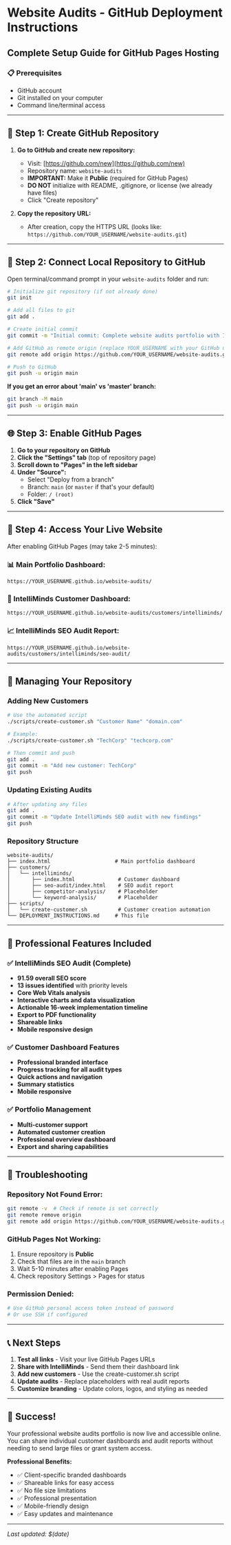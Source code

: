 # Website Audits - GitHub Deployment Instructions

## Complete Setup Guide for GitHub Pages Hosting

### 📋 Prerequisites
- GitHub account
- Git installed on your computer
- Command line/terminal access

---

## 🚀 Step 1: Create GitHub Repository

1. **Go to GitHub and create new repository:**
   - Visit: [https://github.com/new](https://github.com/new)
   - Repository name: `website-audits`
   - **IMPORTANT:** Make it **Public** (required for GitHub Pages)
   - **DO NOT** initialize with README, .gitignore, or license (we already have files)
   - Click "Create repository"

2. **Copy the repository URL:**
   - After creation, copy the HTTPS URL (looks like: `https://github.com/YOUR_USERNAME/website-audits.git`)

---

## 🔗 Step 2: Connect Local Repository to GitHub

Open terminal/command prompt in your `website-audits` folder and run:

```bash
# Initialize git repository (if not already done)
git init

# Add all files to git
git add .

# Create initial commit
git commit -m "Initial commit: Complete website audits portfolio with IntelliMinds audit"

# Add GitHub as remote origin (replace YOUR_USERNAME with your GitHub username)
git remote add origin https://github.com/YOUR_USERNAME/website-audits.git

# Push to GitHub
git push -u origin main
```

**If you get an error about 'main' vs 'master' branch:**
```bash
git branch -M main
git push -u origin main
```

---

## 🌐 Step 3: Enable GitHub Pages

1. **Go to your repository on GitHub**
2. **Click the "Settings" tab** (top of repository page)
3. **Scroll down to "Pages" in the left sidebar**
4. **Under "Source":**
   - Select "Deploy from a branch"
   - Branch: `main` (or `master` if that's your default)
   - Folder: `/ (root)`
5. **Click "Save"**

---

## 🎉 Step 4: Access Your Live Website

After enabling GitHub Pages (may take 2-5 minutes):

### 📊 Main Portfolio Dashboard:
```
https://YOUR_USERNAME.github.io/website-audits/
```

### 🏢 IntelliMinds Customer Dashboard:
```
https://YOUR_USERNAME.github.io/website-audits/customers/intelliminds/
```

### 📈 IntelliMinds SEO Audit Report:
```
https://YOUR_USERNAME.github.io/website-audits/customers/intelliminds/seo-audit/
```

---

## 🔧 Managing Your Repository

### Adding New Customers
```bash
# Use the automated script
./scripts/create-customer.sh "Customer Name" "domain.com"

# Example:
./scripts/create-customer.sh "TechCorp" "techcorp.com"

# Then commit and push
git add .
git commit -m "Add new customer: TechCorp"
git push
```

### Updating Existing Audits
```bash
# After updating any files
git add .
git commit -m "Update IntelliMinds SEO audit with new findings"
git push
```

### Repository Structure
```
website-audits/
├── index.html                     # Main portfolio dashboard
├── customers/
│   └── intelliminds/
│       ├── index.html              # Customer dashboard
│       ├── seo-audit/index.html    # SEO audit report
│       ├── competitor-analysis/    # Placeholder
│       └── keyword-analysis/       # Placeholder
├── scripts/
│   └── create-customer.sh          # Customer creation automation
└── DEPLOYMENT_INSTRUCTIONS.md     # This file
```

---

## 🎯 Professional Features Included

### ✅ IntelliMinds SEO Audit (Complete)
- **91.59 overall SEO score**
- **13 issues identified** with priority levels
- **Core Web Vitals analysis**
- **Interactive charts and data visualization**
- **Actionable 16-week implementation timeline**
- **Export to PDF functionality**
- **Shareable links**
- **Mobile responsive design**

### ✅ Customer Dashboard Features
- **Professional branded interface**
- **Progress tracking for all audit types**
- **Quick actions and navigation**
- **Summary statistics**
- **Mobile responsive**

### ✅ Portfolio Management
- **Multi-customer support**
- **Automated customer creation**
- **Professional overview dashboard**
- **Export and sharing capabilities**

---

## 🔄 Troubleshooting

### Repository Not Found Error:
```bash
git remote -v  # Check if remote is set correctly
git remote remove origin
git remote add origin https://github.com/YOUR_USERNAME/website-audits.git
```

### GitHub Pages Not Working:
1. Ensure repository is **Public**
2. Check that files are in the `main` branch
3. Wait 5-10 minutes after enabling Pages
4. Check repository Settings > Pages for status

### Permission Denied:
```bash
# Use GitHub personal access token instead of password
# Or use SSH if configured
```

---

## 📞 Next Steps

1. **Test all links** - Visit your live GitHub Pages URLs
2. **Share with IntelliMinds** - Send them their dashboard link
3. **Add new customers** - Use the create-customer.sh script
4. **Update audits** - Replace placeholders with real audit reports
5. **Customize branding** - Update colors, logos, and styling as needed

---

## 🎉 Success!

Your professional website audits portfolio is now live and accessible online. You can share individual customer dashboards and audit reports without needing to send large files or grant system access.

**Professional Benefits:**
- ✅ Client-specific branded dashboards
- ✅ Shareable links for easy access
- ✅ No file size limitations
- ✅ Professional presentation
- ✅ Mobile-friendly design
- ✅ Easy updates and maintenance

---

*Last updated: $(date)*